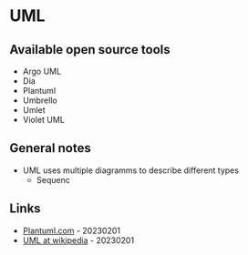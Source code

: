 # UML

## Available open source tools

* Argo UML
* Dia
* Plantuml
* Umbrello
* Umlet
* Violet UML

## General notes

* UML uses multiple diagramms to describe different types
  * Sequenc

## Links

* [Plantuml.com](https://plantuml.com) - 20230201
* [UML at wikipedia](https://en.wikipedia.org/wiki/Unified_Modeling_Language) - 20230201

